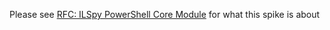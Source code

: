 Please see [RFC: ILSpy PowerShell Core Module](https://github.com/icsharpcode/ILSpy/issues/930) for what this spike is about